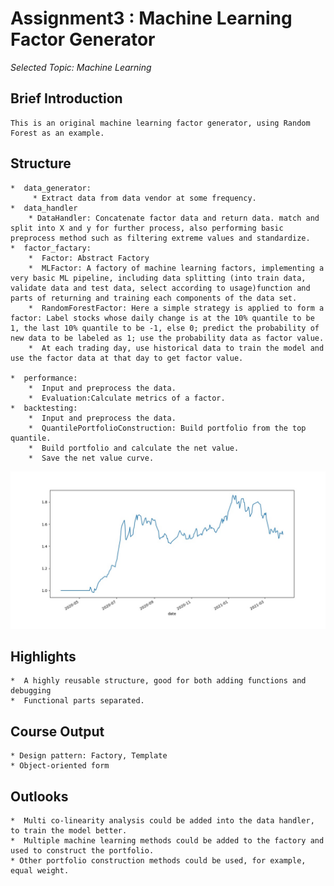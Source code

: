 # Assignment3 : Machine Learning Factor Generator

*Selected Topic: Machine Learning*

## Brief Introduction

	This is an original machine learning factor generator, using Random Forest as an example.
	
## Structure
	*  data_generator:
		 * Extract data from data vendor at some frequency.
	*  data_handler
		* DataHandler: Concatenate factor data and return data. match and split into X and y for further process, also performing basic preprocess method such as filtering extreme values and standardize.
	*  factor_factary:
		*  Factor: Abstract Factory
		*  MLFactor: A factory of machine learning factors, implementing a very basic ML pipeline, including data splitting (into train data, validate data and test data, select according to usage)function and parts of returning and training each components of the data set.
		*  RandomForestFactor: Here a simple strategy is applied to form a factor: Label stocks whose daily change is at the 10% quantile to be 1, the last 10% quantile to be -1, else 0; predict the probability of new data to be labeled as 1; use the probability data as factor value.
		*  At each trading day, use historical data to train the model and use the factor data at that day to get factor value.
	
	*  performance:
		*  Input and preprocess the data.
		*  Evaluation:Calculate metrics of a factor.
	*  backtesting: 
		*  Input and preprocess the data.
		*  QuantilePortfolioConstruction: Build portfolio from the top quantile.
		*  Build portfolio and calculate the net value.
		*  Save the net value curve.
![net_value](net_value.jpg)
		
		


## Highlights
	*  A highly reusable structure, good for both adding functions and debugging
	*  Functional parts separated.

## Course Output
	* Design pattern: Factory, Template
	* Object-oriented form

## Outlooks
	*  Multi co-linearity analysis could be added into the data handler, to train the model better.
	*  Multiple machine learning methods could be added to the factory and used to construct the portfolio.
	* Other portfolio construction methods could be used, for example, equal weight.
